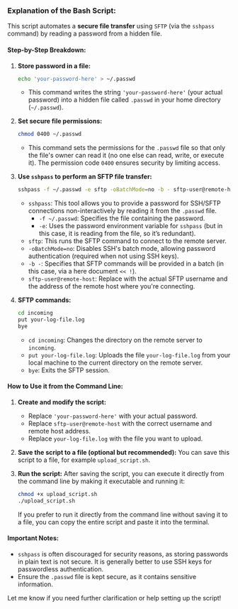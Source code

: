 ### Explanation of the Bash Script:

This script automates a **secure file transfer** using `SFTP` (via the `sshpass` command) by reading a password from a hidden file.

#### Step-by-Step Breakdown:

1. **Store password in a file:**
   ```bash
   echo 'your-password-here' > ~/.passwd
   ```
   - This command writes the string `'your-password-here'` (your actual password) into a hidden file called `.passwd` in your home directory (`~/.passwd`).

2. **Set secure file permissions:**
   ```bash
   chmod 0400 ~/.passwd
   ```
   - This command sets the permissions for the `.passwd` file so that only the file's owner can read it (no one else can read, write, or execute it). The permission code `0400` ensures security by limiting access.

3. **Use `sshpass` to perform an SFTP file transfer:**
   ```bash
   sshpass -f ~/.passwd -e sftp -oBatchMode=no -b - sftp-user@remote-host << !
   ```
   - `sshpass`: This tool allows you to provide a password for SSH/SFTP connections non-interactively by reading it from the `.passwd` file.
     - `-f ~/.passwd`: Specifies the file containing the password.
     - `-e`: Uses the password environment variable for `sshpass` (but in this case, it is reading from the file, so it’s redundant).
   - `sftp`: This runs the SFTP command to connect to the remote server.
   - `-oBatchMode=no`: Disables SSH's batch mode, allowing password authentication (required when not using SSH keys).
   - `-b -`: Specifies that SFTP commands will be provided in a batch (in this case, via a here document `<< !`).
   - `sftp-user@remote-host`: Replace with the actual SFTP username and the address of the remote host where you're connecting.

4. **SFTP commands:**
   ```bash
   cd incoming
   put your-log-file.log
   bye
   ```
   - `cd incoming`: Changes the directory on the remote server to `incoming`.
   - `put your-log-file.log`: Uploads the file `your-log-file.log` from your local machine to the current directory on the remote server.
   - `bye`: Exits the SFTP session.

#### How to Use it from the Command Line:

1. **Create and modify the script:**
   - Replace `'your-password-here'` with your actual password.
   - Replace `sftp-user@remote-host` with the correct username and remote host address.
   - Replace `your-log-file.log` with the file you want to upload.

2. **Save the script to a file (optional but recommended):**
   You can save this script to a file, for example `upload_script.sh`.

3. **Run the script:**
   After saving the script, you can execute it directly from the command line by making it executable and running it:
   ```bash
   chmod +x upload_script.sh
   ./upload_script.sh
   ```

   If you prefer to run it directly from the command line without saving it to a file, you can copy the entire script and paste it into the terminal.

#### Important Notes:
- `sshpass` is often discouraged for security reasons, as storing passwords in plain text is not secure. It is generally better to use SSH keys for passwordless authentication.
- Ensure the `.passwd` file is kept secure, as it contains sensitive information.

Let me know if you need further clarification or help setting up the script!
